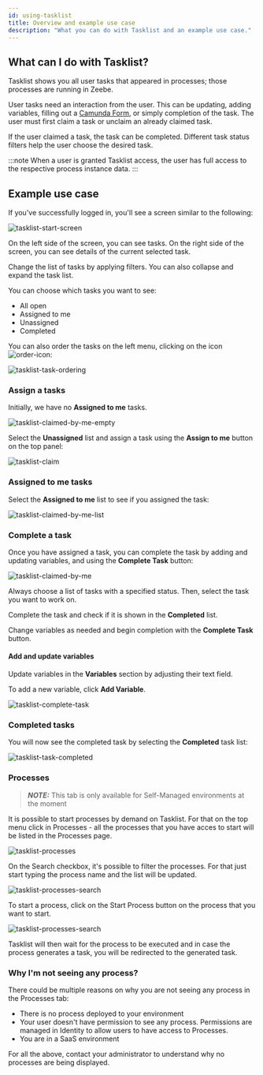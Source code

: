 ```yaml
---
id: using-tasklist
title: Overview and example use case
description: "What you can do with Tasklist and an example use case."
---
```


## What can I do with Tasklist?

Tasklist shows you all user tasks that appeared in processes; those processes are running in Zeebe.

User tasks need an interaction from the user. This can be updating, adding variables, filling out a [Camunda Form](../../../guides/utilizing-forms.md), or simply completion of the task. The user must first claim a task or unclaim an already claimed task.

If the user claimed a task, the task can be completed. Different task status filters help the user choose the desired task.

:::note
When a user is granted Tasklist access, the user has full access to the respective process instance data.
:::

## Example use case

If you've successfully logged in, you'll see a screen similar to the following:

![tasklist-start-screen](../img/tasklist-start-screen_light.png)

On the left side of the screen, you can see tasks. On the right side of the screen, you can see details of the current selected task.

Change the list of tasks by applying filters. You can also collapse and expand the task list.

You can choose which tasks you want to see:

- All open
- Assigned to me
- Unassigned
- Completed

You can also order the tasks on the left menu, clicking on the icon ![order-icon](img/order-icon.png):

![tasklist-task-ordering](img/tasklist-task-ordering.png)

### Assign a tasks

Initially, we have no **Assigned to me** tasks.

![tasklist-claimed-by-me-empty](img/tasklist-claimed-by-me-empty_light.png)

Select the **Unassigned** list and assign a task using the **Assign to me** button on the top panel:

![tasklist-claim](img/tasklist-claim_light.png)

### Assigned to me tasks

Select the **Assigned to me** list to see if you assigned the task:

![tasklist-claimed-by-me-list](img/tasklist-claimed-by-me-list_light.png)

### Complete a task

Once you have assigned a task, you can complete the task by adding and updating variables, and using the **Complete Task** button:

![tasklist-claimed-by-me](img/tasklist-claimed-by-me_light.png)

Always choose a list of tasks with a specified status. Then, select the task you want to work on.

Complete the task and check if it is shown in the **Completed** list.

Change variables as needed and begin completion with the **Complete Task** button.

#### Add and update variables

Update variables in the **Variables** section by adjusting their text field.

To add a new variable, click **Add Variable**.

![tasklist-complete-task](img/tasklist-complete-task_light.png)

### Completed tasks

You will now see the completed task by selecting the **Completed** task list:

![tasklist-task-completed](img/tasklist-task-completed_light.png)

### Processes

> **_NOTE:_** This tab is only available for Self-Managed environments at the moment

It is possible to start processes by demand on Tasklist. For that on the top menu click in Processes - all the processes that you have acces to start will be listed in the Processes page.

![tasklist-processes](img/tasklist-processes.png)

On the Search checkbox, it's possible to filter the processes. For that just start typing the process name and the list will be updated.

![tasklist-processes-search](img/tasklist-processes-search.png)

To start a process, click on the Start Process button on the process that you want to start.

![tasklist-processes-search](img/tasklist-processes-start.png)

Tasklist will then wait for the process to be executed and in case the process generates a task, you will be redirected to the generated task.

### Why I'm not seeing any process?

There could be multiple reasons on why you are not seeing any process in the Processes tab:

- There is no process deployed to your environment
- Your user doesn't have permission to see any process. Permissions are managed in Identity to allow users to have access to Processes.
- You are in a SaaS environment

For all the above, contact your administrator to understand why no processes are being displayed.
